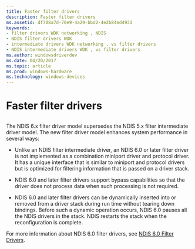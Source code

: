```yaml
---
title: Faster filter drivers
description: Faster filter drivers
ms.assetid: df708a7d-70e9-4a29-bbd2-4e2b84ed493d
keywords:
- filter drivers WDK networking , NDIS
- NDIS filter drivers WDK
- intermediate drivers WDK networking , vs filter drivers
- NDIS intermediate drivers WDK , vs filter drivers
ms.author: windowsdriverdev
ms.date: 04/20/2017
ms.topic: article
ms.prod: windows-hardware
ms.technology: windows-devices
---
```


# Faster filter drivers


## <a href="" id="ddk-filter-drivers-ng"></a>


The NDIS 6.x filter driver model supersedes the NDIS 5.x filter intermediate driver model. The new filter driver model enhances system performance in several ways:

-   Unlike an NDIS filter intermediate driver, an NDIS 6.0 or later filter driver is not implemented as a combination miniport driver and protocol driver. It has a unique interface that is similar to miniport and protocol drivers but is optimized for filtering information that is passed on a driver stack.

-   NDIS 6.0 and later filter drivers support bypass capabilities so that the driver does not process data when such processing is not required.

-   NDIS 6.0 and later filter drivers can be dynamically inserted into or removed from a driver stack during run time without tearing down bindings. Before such a dynamic operation occurs, NDIS 6.0 pauses all the NDIS drivers in the stack. NDIS restarts the stack when the reconfiguration is complete.

For more information about NDIS 6.0 filter drivers, see [NDIS 6.0 Filter Drivers](ndis-filter-drivers.md).

 

 





